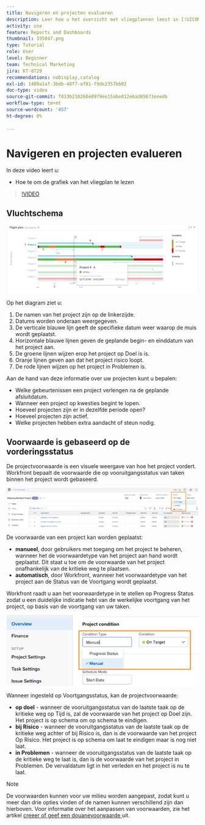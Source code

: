 ```yaml
---
title: Navigeren en projecten evalueren
description: Leer hoe u het overzicht met vliegplannen leest in [!UICONTROL Enhanced analytics] .
activity: use
feature: Reports and Dashboards
thumbnail: 335047.png
type: Tutorial
role: User
level: Beginner
team: Technical Marketing
jira: KT-8729
recommendations: noDisplay,catalog
exl-id: 1409a1af-3bdb-40f7-af01-f9de2357b602
doc-type: video
source-git-commit: f033b210268e8979ee15abe812e6ad85673eeedb
workflow-type: tm+mt
source-wordcount: '457'
ht-degree: 0%

---
```


# Navigeren en projecten evalueren

In deze video leert u:

* Hoe te om de grafiek van het vliegplan te lezen

>[!VIDEO](https://video.tv.adobe.com/v/335047/?quality=12&learn=on)

## Vluchtschema

![ een beeld van een grafiek van het vliegplan met aantallen passende hieronder kogels ](assets/section-2-1.png)

Op het diagram ziet u:

1. De namen van het project zijn op de linkerzijde.
1. Datums worden onderaan weergegeven.
1. De verticale blauwe lijn geeft de specifieke datum weer waarop de muis wordt geplaatst.
1. Horizontale blauwe lijnen geven de geplande begin- en einddatum van het project aan.
1. De groene lijnen wijzen erop het project op Doel is is.
1. Oranje lijnen geven aan dat het project risico loopt.
1. De rode lijnen wijzen op het project in Problemen is.

Aan de hand van deze informatie over uw projecten kunt u bepalen:

* Welke gebeurtenissen een project verlengen na de geplande afsluitdatum.
* Wanneer een project op kwesties begint te lopen.
* Hoeveel projecten zijn er in dezelfde periode open?
* Hoeveel projecten zijn actief.
* Welke projecten hebben extra aandacht of steun nodig.

## Voorwaarde is gebaseerd op de vorderingsstatus

De projectvoorwaarde is een visuele weergave van hoe het project vordert. Workfront bepaalt de voorwaarde die op vooruitgangsstatus van taken binnen het project wordt gebaseerd.

![ een beeld van mogelijke vooruitgangsstatussen ](assets/section-2-2.png)

De voorwaarde van een project kan worden geplaatst:

* **manueel**, door gebruikers met toegang om het project te beheren, wanneer het de voorwaardetype van het project aan hand wordt geplaatst. Dit staat u toe om de voorwaarde van het project onafhankelijk van de kritieke weg te plaatsen.
* **automatisch**, door Workfront, wanneer het voorwaardetype van het project aan de Status van de Voortgang wordt geplaatst.

Workfront raadt u aan het voorwaardetype in te stellen op Progress Status zodat u een duidelijke indicatie hebt van de werkelijke voortgang van het project, op basis van de voortgang van uw taken.

![ een beeld van mogelijke vooruitgangsstatussen ](assets/section-2-3.png)

Wanneer ingesteld op Voortgangsstatus, kan de projectvoorwaarde:

* **op doel** - wanneer de vooruitgangsstatus van de laatste taak op de kritieke weg op Tijd is, zal de voorwaarde van het project op Doel zijn. Het project is op schema om op schema te eindigen.
* **bij Risico** - wanneer de vooruitgangsstatus van de laatste taak op de kritieke weg achter of bij Risico is, dan is de voorwaarde van het project Op Risico. Het project is op schema om laat te eindigen maar is nog niet laat.
* **in Problemen** - wanneer de vooruitgangsstatus van de laatste taak op de kritieke weg te laat is, dan is de voorwaarde van het project in Problemen. De vervaldatum ligt in het verleden en het project is nu te laat.

>[!NOTE]
>
>De voorwaarden kunnen voor uw milieu worden aangepast, zodat kunt u meer dan drie opties vinden of de namen kunnen verschillend zijn dan hierboven. Voor informatie over het aanpassen van voorwaarden, zie het artikel [ creeer of geef een douanevoorwaarde ](https://experienceleague.adobe.com/docs/workfront/using/administration-and-setup/customize/custom-conditions/create-edit-custom-conditions.html?lang=en) uit.
